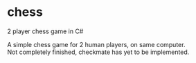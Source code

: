 # chess
2 player chess game in C#  
  
A simple chess game for 2 human players, on same computer.  
Not completely finished, checkmate has yet to be implemented.
